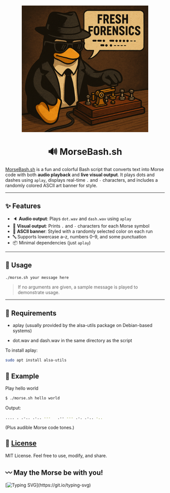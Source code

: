 <p align="center">
  <img src="https://github.com/DouglasFreshHabian/MorseBash/blob/main/Graphics/Tux-Spy-Telegraph.png?raw=true" alt="My Image" width="400">
</p>

<h1 align="center">
🔊 MorseBash.sh
	</h1>

[MorseBash.sh](https://github.com/DouglasFreshHabian/MorseBash/blob/main/morseBash.sh) is a fun and colorful Bash script that converts text into Morse code with both **audio playback** and **live visual output**. It plays dots and dashes using `aplay`, displays real-time `.` and `-` characters, and includes a randomly colored ASCII art banner for style.

---

## ✨ Features

- 🔈 **Audio output**: Plays `dot.wav` and `dash.wav` using `aplay`
- 👀 **Visual output**: Prints `.` and `-` characters for each Morse symbol
- 🌈 **ASCII banner**: Styled with a randomly selected color on each run
- 🔤 Supports lowercase a–z, numbers 0–9, and some punctuation
- 📦 Minimal dependencies (just `aplay`)

---

## 🚀 Usage

```bash
./morse.sh your message here
```
> If no arguments are given, a sample message is played to demonstrate usage.
---

## 🎵 Requirements

* aplay (usually provided by the alsa-utils package on Debian-based systems)

* dot.wav and dash.wav in the same directory as the script

To install aplay:
```bash
sudo apt install alsa-utils
```

## 📂 Example
Play hello world
```bash
$ ./morse.sh hello world
```
Output:
```bash
.... . .-.. .-.. ---   .-- --- .-. .-.. -..
```
(Plus audible Morse code tones.)

## 💬 [License](https://github.com/DouglasFreshHabian/MorseBash/blob/main/LICENSE)

MIT License. Feel free to use, modify, and share.

## 〰️ May the Morse be with you!
[![Typing SVG](https://readme-typing-svg.demolab.com?font=Fira+Code&pause=1000&color=FFF7FE&width=435&lines=..-.+.-.+.+...+....+++;+..-.+---+.-.+.+-.+...+..+-.-.+...)](https://git.io/typing-svg)
